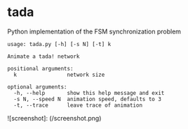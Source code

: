 # tada
Python implementation of the FSM synchronization problem

```
usage: tada.py [-h] [-s N] [-t] k

Animate a tada! network

positional arguments:
  k                network size

optional arguments:
  -h, --help       show this help message and exit
  -s N, --speed N  animation speed, defaults to 3
  -t, --trace      leave trace of animation
```

![screenshot]: (/screenshot.png)
